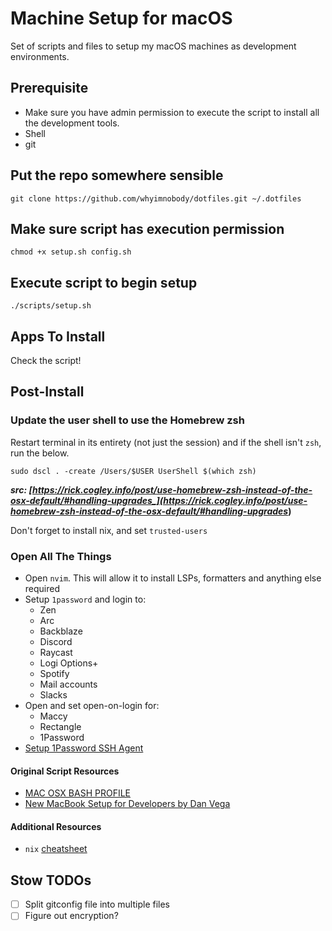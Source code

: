 # **Machine Setup for macOS**

Set of scripts and files to setup my macOS machines as development environments.

## **Prerequisite**

- Make sure you have admin permission to execute the script to install all the
  development tools.
- Shell
- git

## Put the repo somewhere sensible

```shell
git clone https://github.com/whyimnobody/dotfiles.git ~/.dotfiles
```

## **Make sure script has execution permission**

```shell
chmod +x setup.sh config.sh
```

## **Execute script to begin setup**

```shell
./scripts/setup.sh
```

## Apps To Install

Check the script!

## Post-Install

### Update the user shell to use the Homebrew zsh

Restart terminal in its entirety (not just the session) and if
the shell isn't `zsh`, run the below.

```shell
sudo dscl . -create /Users/$USER UserShell $(which zsh)
```

**_src: [https://rick.cogley.info/post/use-homebrew-zsh-instead-of-the-osx-default/#handling-upgrades_](https://rick.cogley.info/post/use-homebrew-zsh-instead-of-the-osx-default/#handling-upgrades_)**

Don't forget to install nix, and set `trusted-users`

### Open All The Things

- Open `nvim`. This will allow it to install LSPs, formatters and anything else required
- Setup `1password` and login to:
  - Zen
  - Arc
  - Backblaze
  - Discord
  - Raycast
  - Logi Options+
  - Spotify
  - Mail accounts
  - Slacks
- Open and set open-on-login for:
  - Maccy
  - Rectangle
  - 1Password
- [Setup 1Password SSH Agent](https://developer.1password.com/docs/ssh/get-started#step-3-turn-on-the-1password-ssh-agent)

#### **Original Script Resources**

- [MAC OSX BASH PROFILE](https://natelandau.com/my-mac-osx-bash_profile/)
- [New MacBook Setup for Developers by Dan Vega](https://dev.to/therealdanvega/new-macbook-setup-for-developers-2nma)

#### Additional Resources

- `nix` [cheatsheet](https://nixcademy.com/downloads/cheatsheet.pdf)

## Stow TODOs

- [ ] Split gitconfig file into multiple files
- [ ] Figure out encryption?
